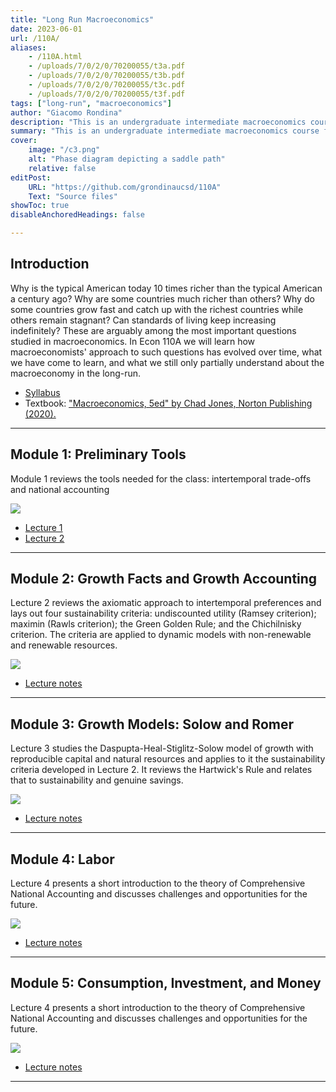 ```yaml
---
title: "Long Run Macroeconomics"  
date: 2023-06-01
url: /110A/
aliases:
    - /110A.html
    - /uploads/7/0/2/0/70200055/t3a.pdf
    - /uploads/7/0/2/0/70200055/t3b.pdf
    - /uploads/7/0/2/0/70200055/t3c.pdf
    - /uploads/7/0/2/0/70200055/t3f.pdf
tags: ["long-run", "macroeconomics"]
author: "Giacomo Rondina"
description: "This is an undergraduate intermediate macroeconomics course focusing on long-run issues." 
summary: "This is an undergraduate intermediate macroeconomics course focusing on long-run macroeconomic issues." 
cover:
    image: "/c3.png"
    alt: "Phase diagram depicting a saddle path"
    relative: false
editPost:
    URL: "https://github.com/grondinaucsd/110A"
    Text: "Source files"
showToc: true
disableAnchoredHeadings: false

---
```


## Introduction

Why is the typical American today 10 times richer than the typical American a century ago? Why
are some countries much richer than others? Why do some countries grow fast and catch up with the
richest countries while others remain stagnant? Can standards of living keep increasing indefinitely?
These are arguably among the most important questions studied in macroeconomics. In Econ 110A
we will learn how macroeconomists' approach to such questions has evolved over time, what we have
come to learn, and what we still only partially understand about the macroeconomy in the long-run.

+ [Syllabus](/static/110A_syllabus.pdf)
+ Textbook: ["Macroeconomics, 5ed" by Chad Jones, Norton Publishing (2020).](https://wwnorton.com/books/9780393417326)
  
---

## Module 1: Preliminary Tools

Module 1 reviews the tools needed for the class: intertemporal trade-offs and national accounting

![](/static/uss_l1_pic.png)
+ [Lecture 1](/static/110A_l1.pdf)
+ [Lecture 2](/static/110A_l2.pdf)



---

## Module 2: Growth Facts and Growth Accounting

Lecture 2 reviews the axiomatic approach to intertemporal preferences and lays out four sustainability criteria: undiscounted utility (Ramsey criterion); maximin (Rawls criterion); the Green Golden Rule; and the Chichilnisky criterion. The criteria are applied to dynamic models with non-renewable and renewable resources.

![](/static/uss_l2_pic.png)
+ [Lecture notes](/static/uss_l2.pdf)


---

## Module 3: Growth Models: Solow and Romer

Lecture 3 studies the Daspupta-Heal-Stiglitz-Solow model of growth with reproducible capital and natural resources and applies to it the sustainability criteria developed in Lecture 2. It reviews the Hartwick's Rule
and relates that to sustainability and genuine savings.

![](/static/uss_l3_pic.png)
+ [Lecture notes](/static/uss_l3.pdf)


---

## Module 4: Labor

Lecture 4 presents a short introduction to the theory of Comprehensive National Accounting and discusses challenges and opportunities for the future. 

![](/static/uss_l4_pic.png)
+ [Lecture notes](/static/uss_l4.pdf)


---

## Module 5: Consumption, Investment, and Money

Lecture 4 presents a short introduction to the theory of Comprehensive National Accounting and discusses challenges and opportunities for the future. 

![](/static/uss_l4_pic.png)
+ [Lecture notes](/static/uss_l4.pdf)


---

